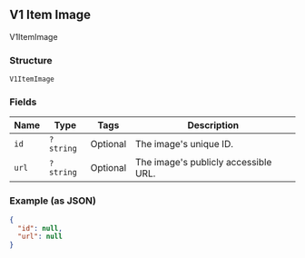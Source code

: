 ## V1 Item Image

V1ItemImage

### Structure

`V1ItemImage`

### Fields

| Name | Type | Tags | Description |
|  --- | --- | --- | --- |
| `id` | `?string` | Optional | The image's unique ID. |
| `url` | `?string` | Optional | The image's publicly accessible URL. |

### Example (as JSON)

```json
{
  "id": null,
  "url": null
}
```

